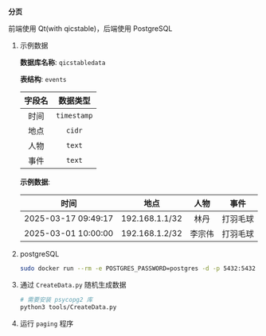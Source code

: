 **分页**

前端使用 Qt(with qicstable)，后端使用 PostgreSQL

1. 示例数据

    **数据库名称**: `qicstabledata`

    **表结构**: `events`

    | 字段名   | 数据类型   |
    |:-:|:-:|
    | 时间     | `timestamp` |
    | 地点     | `cidr`     |
    | 人物     | `text`     |
    | 事件     | `text`     |

    **示例数据**:

    | 时间                | 地点           | 人物   | 事件       |
    |:-:|:-:|:-:|:-:|
    | 2025-03-17 09:49:17 | 192.168.1.1/32 | 林丹   | 打羽毛球   |
    | 2025-03-01 10:00:00 | 192.168.1.2/32 | 李宗伟 | 打羽毛球   |


2. postgreSQL

    ```bash
    sudo docker run --rm -e POSTGRES_PASSWORD=postgres -d -p 5432:5432 postgres
    ```

3. 通过 `CreateData.py` 随机生成数据

    ```bash
    # 需要安装 psycopg2 库
    python3 tools/CreateData.py
    ```

4. 运行 `paging` 程序